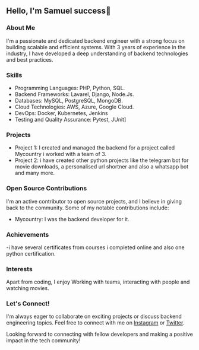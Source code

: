 ## Hello, I'm Samuel success👋

### About Me
I'm a passionate and dedicated backend engineer with a strong focus on building scalable and efficient systems. With 3 years of experience in the industry, I have developed a deep understanding of backend technologies and best practices.

### Skills
- Programming Languages: PHP, Python, SQL. 
- Backend Frameworks: Lavarel, Django, Node.Js.
- Databases:  MySQL, PostgreSQL, MongoDB.
- Cloud Technologies:  AWS, Azure, Google Cloud.
- DevOps: Docker, Kubernetes, Jenkins
- Testing and Quality Assurance:  Pytest, JUnit]

### Projects
- Project 1: I created and managed the backend for a project called Mycountry i worked with a team of 3.
- Project 2: i have created other python projects like the telegram bot for movie downloads, a personalised url shortner and also a whatsapp bot and many more.

### Open Source Contributions
I'm an active contributor to open source projects, and I believe in giving back to the community. Some of my notable contributions include:
- Mycountry: I was the backend developer for it.

### Achievements
-i have several certificates from courses i completed online and also one python certification.

### Interests
Apart from coding, I enjoy Working with teams, interacting with people and watching movies.

### Let's Connect!
I'm always eager to collaborate on exciting projects or discuss backend engineering topics. Feel free to connect with me on [Instagram](https://www.instagram.com/in/_xcess._) or [Twitter](https://twitter.com/___xcess).

Looking forward to connecting with fellow developers and making a positive impact in the tech community!

